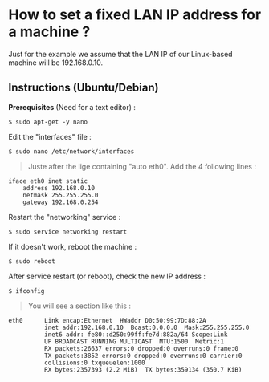 How to set a fixed LAN IP address for a machine ?
==

Just for the example we assume that the LAN IP of our Linux-based machine will be 192.168.0.10. 

Instructions (Ubuntu/Debian)
-
__Prerequisites__ (Need for a text editor) :
<pre><code>$ sudo apt-get -y nano</code></pre>

Edit the "interfaces" file :
<pre><code>$ sudo nano /etc/network/interfaces</code></pre>
> Juste after the lige containing "auto eth0". Add the 4 following lines :  
<pre><code>iface eth0 inet static 
	address 192.168.0.10
	netmask 255.255.255.0
	gateway 192.168.0.254</code></pre>

Restart the "networking" service :
<pre><code>$ sudo service networking restart</code></pre>

If it doesn't work, reboot the machine :
<pre><code>$ sudo reboot</code></pre>

After service restart (or reboot), check the new IP address :
<pre><code>$ ifconfig</code></pre>
>  You will see a section like this :  
<pre><code>eth0      Link encap:Ethernet  HWaddr D0:50:99:7D:88:2A  
          inet addr:192.168.0.10  Bcast:0.0.0.0  Mask:255.255.255.0
          inet6 addr: fe80::d250:99ff:fe7d:882a/64 Scope:Link
          UP BROADCAST RUNNING MULTICAST  MTU:1500  Metric:1
          RX packets:26637 errors:0 dropped:0 overruns:0 frame:0
          TX packets:3852 errors:0 dropped:0 overruns:0 carrier:0
          collisions:0 txqueuelen:1000 
          RX bytes:2357393 (2.2 MiB)  TX bytes:359134 (350.7 KiB)</code></pre>
